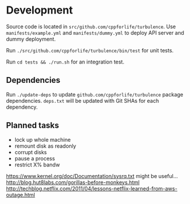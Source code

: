 # Development

Source code is located in `src/github.com/cppforlife/turbulence`. Use `manifests/example.yml` and `manifests/dummy.yml` to deploy API server and dummy deployment.

Run `./src/github.com/cppforlife/turbulence/bin/test` for unit tests.

Run `cd tests && ./run.sh` for an integration test.

## Dependencies

Run `./update-deps` to update `github.com/cppforlife/turbulence` package dependencies. `deps.txt` will be updated with Git SHAs for each dependency.

## Planned tasks

- lock up whole machine
- remount disk as readonly
- corrupt disks
- pause a process
- restrict X% bandw

https://www.kernel.org/doc/Documentation/sysrq.txt might be useful...
http://blog.hut8labs.com/gorillas-before-monkeys.html
http://techblog.netflix.com/2011/04/lessons-netflix-learned-from-aws-outage.html
